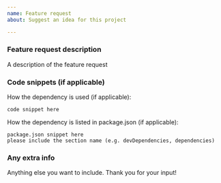 ```yaml
---
name: Feature request
about: Suggest an idea for this project

---
```


### Feature request description
A description of the feature request

### Code snippets (if applicable)
How the dependency is used (if applicable):
```
code snippet here
```

How the dependency is listed in package.json (if applicable):
```
package.json snippet here
please include the section name (e.g. devDependencies, dependencies)
```

### Any extra info
Anything else you want to include. Thank you for your input!
